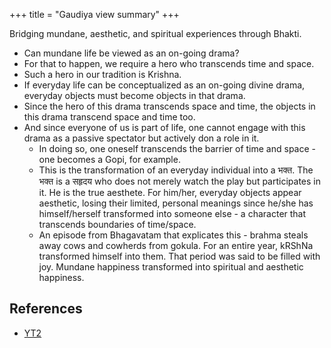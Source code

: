 +++
title = "Gaudiya view summary"
+++

Bridging mundane, aesthetic, and spiritual experiences through Bhakti.

- Can mundane life be viewed as an on-going drama? 
- For that to happen, we require a hero who transcends time and space. 
- Such a hero in our tradition is Krishna. 
- If everyday life can be conceptualized as an on-going divine drama, everyday objects must become objects in that drama. 
- Since the hero of this drama transcends space and time, the objects in this drama transcend space and time too. 
- And since everyone of us is part of life, one cannot engage with this drama as a passive spectator but actively don a role in it. 
  - In doing so, one oneself transcends the barrier of time and space - one becomes a Gopi, for example.
  - This is the transformation of an everyday individual into a भक्त. The भक्त is a सहृदय who does not merely watch the play but participates in it. He is the true aesthete. For him/her, everyday objects appear aesthetic, losing their limited, personal meanings since he/she has himself/herself transformed into someone else - a character that transcends boundaries of time/space.
  - An episode from Bhagavatam that explicates this - brahma steals away cows and cowherds from gokula. For an entire year, kRShNa transformed himself into them. That period was said to be filled with joy. Mundane happiness transformed into spiritual and aesthetic happiness.

## References
- [YT2](https://www.youtube.com/watch?v=uYCDBsJCiPI)